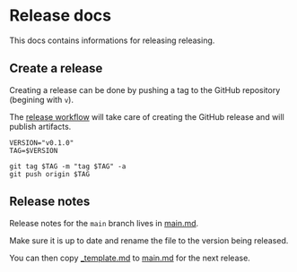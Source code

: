 # Release docs

This docs contains informations for releasing releasing.

## Create a release

Creating a release can be done by pushing a tag to the GitHub repository (begining with `v`).

The [release workflow](../../.github/workflows/release.yaml) will take care of creating the GitHub release and will publish artifacts.

```shell
VERSION="v0.1.0"
TAG=$VERSION

git tag $TAG -m "tag $TAG" -a
git push origin $TAG
```

## Release notes

Release notes for the `main` branch lives in [main.md](../../.release-notes/main.md).

Make sure it is up to date and rename the file to the version being released.

You can then copy [_template.md](../../.release-notes/_template.md) to [main.md](../../.release-notes/main.md) for the next release.
